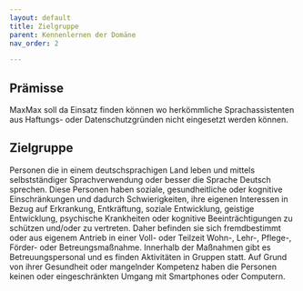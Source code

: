 ```yaml
---
layout: default
title: Zielgruppe
parent: Kennenlernen der Domäne
nav_order: 2

---
```

## Prämisse
MaxMax soll da Einsatz finden können wo herkömmliche Sprachassistenten aus Haftungs- oder Datenschutzgründen nicht eingesetzt werden können. 

## Zielgruppe
Personen die in einem deutschsprachigen Land leben und mittels selbstständiger Sprachverwendung oder besser die Sprache Deutsch sprechen. Diese Personen haben soziale, gesundheitliche oder kognitive Einschränkungen und dadurch Schwierigkeiten, ihre eigenen Interessen in Bezug auf Erkrankung, Entkräftung, soziale Entwicklung, geistige Entwicklung, psychische Krankheiten oder kognitive Beeinträchtigungen zu schützen und/oder zu vertreten. Daher befinden sie sich fremdbestimmt oder aus eigenem Antrieb in einer Voll- oder Teilzeit Wohn-, Lehr-, Pflege-, Förder- oder Betreungsmaßnahme. Innerhalb der Maßnahmen gibt es Betreuungspersonal und es finden Aktivitäten in Gruppen statt. Auf Grund von ihrer Gesundheit oder mangelnder Kompetenz haben die Personen keinen oder eingeschränkten Umgang mit Smartphones oder Computern. 

